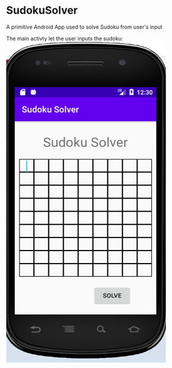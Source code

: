 # SudokuSolver
A primitive Android App used to solve Sudoku from user's input

The main activty let the user inputs the sudoku:
![MainActivity](/firstActivity.png)
